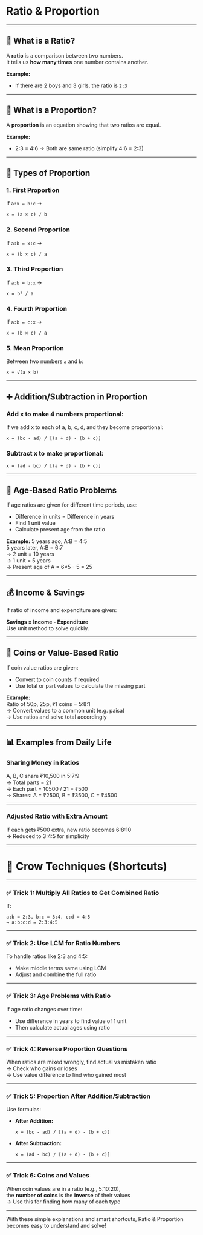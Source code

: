 # Ratio & Proportion

---

## 📘 What is a Ratio?

A **ratio** is a comparison between two numbers.  
It tells us **how many times** one number contains another.

**Example:**
- If there are 2 boys and 3 girls, the ratio is `2:3`

---

## 🧮 What is a Proportion?

A **proportion** is an equation showing that two ratios are equal.

**Example:**
- 2:3 = 4:6 → Both are same ratio (simplify 4:6 = 2:3)

---

## 🔢 Types of Proportion

### 1. **First Proportion**
If `a:x = b:c` →  
```
x = (a × c) / b
```

### 2. **Second Proportion**
If `a:b = x:c` →  
```
x = (b × c) / a
```

### 3. **Third Proportion**
If `a:b = b:x` →  
```
x = b² / a
```

### 4. **Fourth Proportion**
If `a:b = c:x` →  
```
x = (b × c) / a
```

### 5. **Mean Proportion**
Between two numbers `a` and `b`:  
```
x = √(a × b)
```

---

## ➕ Addition/Subtraction in Proportion

### Add x to make 4 numbers proportional:
If we add x to each of a, b, c, d, and they become proportional:

```
x = (bc - ad) / [(a + d) - (b + c)]
```

### Subtract x to make proportional:
```
x = (ad - bc) / [(a + d) - (b + c)]
```

---

## 🧓 Age-Based Ratio Problems

If age ratios are given for different time periods, use:
- Difference in units = Difference in years  
- Find 1 unit value  
- Calculate present age from the ratio

**Example:**
5 years ago, A:B = 4:5  
5 years later, A:B = 6:7  
→ 2 unit = 10 years  
→ 1 unit = 5 years  
→ Present age of A = 6×5 - 5 = 25

---

## 💰 Income & Savings

If ratio of income and expenditure are given:

**Savings = Income - Expenditure**  
Use unit method to solve quickly.

---

## 💼 Coins or Value-Based Ratio

If coin value ratios are given:
- Convert to coin counts if required
- Use total or part values to calculate the missing part

**Example:**  
Ratio of 50p, 25p, ₹1 coins = 5:8:1  
→ Convert values to a common unit (e.g. paisa)  
→ Use ratios and solve total accordingly

---

## 📊 Examples from Daily Life

### Sharing Money in Ratios
A, B, C share ₹10,500 in 5:7:9  
→ Total parts = 21  
→ Each part = 10500 / 21 = ₹500  
→ Shares: A = ₹2500, B = ₹3500, C = ₹4500

---

### Adjusted Ratio with Extra Amount

If each gets ₹500 extra, new ratio becomes 6:8:10  
→ Reduced to 3:4:5 for simplicity

---

# 🧠 Crow Techniques (Shortcuts)

---

### ✅ Trick 1: Multiply All Ratios to Get Combined Ratio

If:
```
a:b = 2:3, b:c = 3:4, c:d = 4:5  
→ a:b:c:d = 2:3:4:5
```

---

### ✅ Trick 2: Use LCM for Ratio Numbers

To handle ratios like 2:3 and 4:5:
- Make middle terms same using LCM  
- Adjust and combine the full ratio

---

### ✅ Trick 3: Age Problems with Ratio

If age ratio changes over time:
- Use difference in years to find value of 1 unit
- Then calculate actual ages using ratio

---

### ✅ Trick 4: Reverse Proportion Questions

When ratios are mixed wrongly, find actual vs mistaken ratio  
→ Check who gains or loses  
→ Use value difference to find who gained most

---

### ✅ Trick 5: Proportion After Addition/Subtraction

Use formulas:

- **After Addition:**
  ```
  x = (bc - ad) / [(a + d) - (b + c)]
  ```

- **After Subtraction:**
  ```
  x = (ad - bc) / [(a + d) - (b + c)]
  ```

---

### ✅ Trick 6: Coins and Values

When coin values are in a ratio (e.g., 5:10:20),  
the **number of coins** is the **inverse** of their values  
→ Use this for finding how many of each type

---

With these simple explanations and smart shortcuts, Ratio & Proportion becomes easy to understand and solve!
